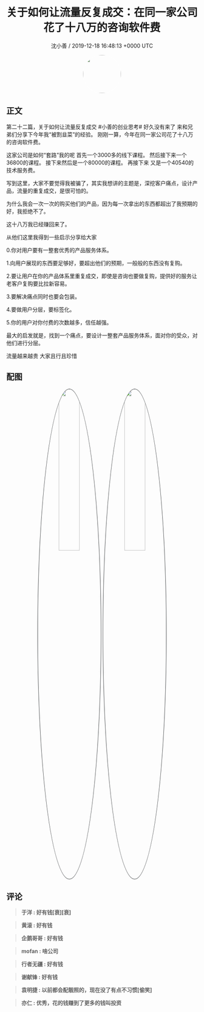 <h1 align="center">关于如何让流量反复成交：在同一家公司花了十八万的咨询软件费</h1>
<p align="center">
    <a>沈小善 / 2019-12-18 16:48:13 &#43;0000 UTC</a>
</p>

<div align="center">
    <img src="https://images.zsxq.com/Fsmuz-CvC1byWqrD9Hc0qirzxmIU?e=1590940799&amp;token=kIxbL07-8jAj8w1n4s9zv64FuZZNEATmlU_Vm6zD:xqKBYdsKKVvJI--mRFFt_WY57S0=" width="100" height="100" style="border:1px solid;border-radius:50%; color:#ffffff"/>
</div>

## 正文

<div>
第二十二篇，关于如何让流量反复成交
#小善的创业思考# 
好久没有来了
来和兄弟们分享下今年我“被割韭菜”的经验。
刚刚一算，今年在同一家公司花了十八万的咨询软件费。

这家公司是如何“套路”我的呢
首先一个3000多的线下课程。
然后接下来一个36800的课程。
接下来然后是一个80000的课程。
再接下来
又是一个40540的技术服务费。

写到这里，大家不要觉得我被骗了，其实我想讲的主题是，深挖客户痛点，设计产品，流量的重复成交，是很可怕的。

为什么我会一次一次的购买他们的产品，因为每一次拿出的东西都超出了我预期的好，我拒绝不了。

这十八万我已经赚回来了。

从他们这里我得到一些启示分享给大家

0.你对用户要有一整套优秀的产品服务体系。

1.向用户展现的东西要足够好，要超出他们的预期，一般般的东西没有复购。

2.要让用户在你的产品体系里重复成交，即使是咨询也要做复购，提供好的服务让老客户复购要比拉新容易。

3.要解决痛点同时也要会包装。

4.要做用户分层，要标签化。

5.你的用户对你付费的次数越多，信任越强。

最大的启发就是，找到一个痛点，要设计一整套产品服务体系，面对你的受众，对他们进行分层。

流量越来越贵
大家且行且珍惜
</div>

## 配图
<div class="image" align="center">

<img src="https://images.zsxq.com/FjiFnUCsUWAp4FlxiOC_AbdsnDEQ?e=1590940799&amp;token=kIxbL07-8jAj8w1n4s9zv64FuZZNEATmlU_Vm6zD:f5uZC-9qIB3DSsxQGB4ubJVsQvU=" width="33%" height="33%" style="border:1px solid;border-radius:50%; color:#3c3f41"/>

<img src="https://images.zsxq.com/FmDAQ84Vet-DFm3t-Dd4ln6KuJQT?imageMogr2/auto-orient/thumbnail/800x/format/jpg/blur/1x0/quality/75&amp;e=1590940799&amp;token=kIxbL07-8jAj8w1n4s9zv64FuZZNEATmlU_Vm6zD:V3MEDXgOSjMdn_IXgS3_rd1vYsw=" width="33%" height="33%" style="border:1px solid;border-radius:50%; color:#3c3f41"/>

</div>

## 评论

<div align="left">
<div>

<blockquote >
<span> <strong>于洋 : 好有钱[衰][衰] </strong></span>
</blockquote>

<blockquote >
<span> <strong>黄滚 : 好有钱 </strong></span>
</blockquote>

<blockquote >
<span> <strong>企鹅哥哥 : 好有钱 </strong></span>
</blockquote>

<blockquote >
<span> <strong>mofan : 啥公司 </strong></span>
</blockquote>

<blockquote >
<span> <strong>行者无疆 : 好有钱 </strong></span>
</blockquote>

<blockquote >
<span> <strong>谢献锋 : 好有钱 </strong></span>
</blockquote>

<blockquote >
<span> <strong>袁明捷 : 以前都会配靓照的，现在没了有点不习惯[偷笑] </strong></span>
</blockquote>

<blockquote >
<span> <strong>亦仁 : 优秀，花的钱赚到了更多的钱叫投资 </strong></span>
</blockquote>

</div>
</div>